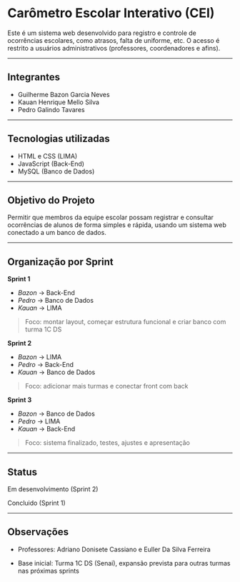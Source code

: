 # Carômetro Escolar Interativo (CEI)

Este é um sistema web desenvolvido para registro e controle de ocorrências escolares, como atrasos, falta de uniforme, etc. O acesso é restrito a usuários administrativos (professores, coordenadores e afins).

---

## Integrantes

- Guilherme Bazon Garcia Neves 
- Kauan Henrique Mello Silva 
- Pedro Galindo Tavares 

---

## Tecnologias utilizadas

- HTML e CSS (LIMA)  
- JavaScript (Back-End)  
- MySQL (Banco de Dados)

---

## Objetivo do Projeto

Permitir que membros da equipe escolar possam registrar e consultar ocorrências de alunos de forma simples e rápida, usando um sistema web conectado a um banco de dados.

---

## Organização por Sprint

**Sprint 1**  
- *Bazon* → Back-End 
- *Pedro* → Banco de Dados
- *Kauan* → LIMA 
> Foco: montar layout, começar estrutura funcional e criar banco com turma 1C DS

**Sprint 2**  
- *Bazon* → LIMA
- *Pedro* → Back-End
- *Kauan* → Banco de Dados
> Foco: adicionar mais turmas e conectar front com back

**Sprint 3**  
- *Bazon* → Banco de Dados
- *Pedro* → LIMA
- *Kauan* → Back-End
> Foco: sistema finalizado, testes, ajustes e apresentação

---

## Status

Em desenvolvimento (Sprint 2)

Concluido (Sprint 1)

---

## Observações

- Professores: Adriano Donisete Cassiano e Euller Da Silva Ferreira

- Base inicial: Turma 1C DS (Senai), expansão prevista para outras turmas nas próximas sprints
